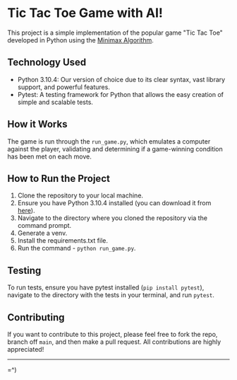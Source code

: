 # Tic Tac Toe Game with AI!

This project is a simple implementation of the popular game "Tic Tac Toe" developed in Python using the [Minimax Algorithm](https://en.wikipedia.org/wiki/Minimax).

## Technology Used

- Python 3.10.4: Our version of choice due to its clear syntax, vast library support, and powerful features.
- Pytest: A testing framework for Python that allows the easy creation of simple and scalable tests.

## How it Works

The game is run through the `run_game.py`, which emulates a computer against the player, validating and determining if a game-winning condition has been met on each move.

## How to Run the Project

1. Clone the repository to your local machine.
2. Ensure you have Python 3.10.4 installed (you can download it from [here](https://www.python.org/downloads/)).
3. Navigate to the directory where you cloned the repository via the command prompt.
4. Generate a venv.
5. Install the requirements.txt file.
6. Run the command - `python run_game.py`.

## Testing

To run tests, ensure you have pytest installed (`pip install pytest`), navigate to the directory with the tests in your terminal, and run `pytest`.

## Contributing

If you want to contribute to this project, please feel free to fork the repo, branch off `main`, and then make a pull request. All contributions are highly appreciated!

---

=^)